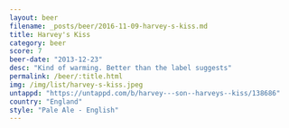 ```yaml
---
layout: beer
filename: _posts/beer/2016-11-09-harvey-s-kiss.md
title: Harvey's Kiss
category: beer
score: 7
beer-date: "2013-12-23"
desc: "Kind of warming. Better than the label suggests"
permalink: /beer/:title.html
img: /img/list/harvey-s-kiss.jpeg
untappd: "https://untappd.com/b/harvey---son--harveys--kiss/138686"
country: "England"
style: "Pale Ale - English"
---
```


